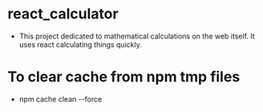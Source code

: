 # react_calculator
- This project dedicated to mathematical calculations on the web itself. It uses react calculating things quickly.

# To clear cache from npm tmp files
- npm cache clean --force